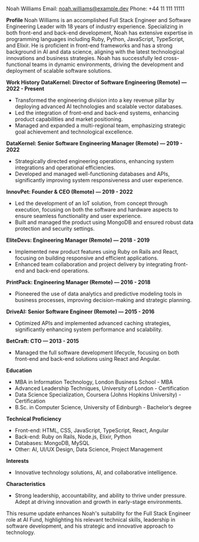 Noah Williams
Email: noah.williams@example.dev
Phone: +44 11 111 11111

**Profile**
Noah Williams is an accomplished Full Stack Engineer and Software Engineering Leader with 18 years of industry experience. Specializing in both front-end and back-end development, Noah has extensive expertise in programming languages including Ruby, Python, JavaScript, TypeScript, and Elixir. He is proficient in front-end frameworks and has a strong background in AI and data science, aligning with the latest technological innovations and business strategies. Noah has successfully led cross-functional teams in dynamic environments, driving the development and deployment of scalable software solutions.

**Work History**
**DataKernel: Director of Software Engineering (Remote) — 2022 - Present**
- Transformed the engineering division into a key revenue pillar by deploying advanced AI technologies and scalable vector databases.
- Led the integration of front-end and back-end systems, enhancing product capabilities and market positioning.
- Managed and expanded a multi-regional team, emphasizing strategic goal achievement and technological excellence.

**DataKernel: Senior Software Engineering Manager (Remote) — 2019 - 2022**
- Strategically directed engineering operations, enhancing system integrations and operational efficiencies.
- Developed and managed well-functioning databases and APIs, significantly improving system responsiveness and user experience.

**InnovPet: Founder & CEO (Remote) — 2019 - 2022**
- Led the development of an IoT solution, from concept through execution, focusing on both the software and hardware aspects to ensure seamless functionality and user experience.
- Built and managed the product using MongoDB and ensured robust data protection and security settings.

**EliteDevs: Engineering Manager (Remote) — 2018 - 2019**
- Implemented new product features using Ruby on Rails and React, focusing on building responsive and efficient applications.
- Enhanced team collaboration and project delivery by integrating front-end and back-end operations.

**PrintPack: Engineering Manager (Remote) — 2016 - 2018**
- Pioneered the use of data analytics and predictive modeling tools in business processes, improving decision-making and strategic planning.

**DriveAI: Senior Software Engineer (Remote) — 2015 - 2016**
- Optimized APIs and implemented advanced caching strategies, significantly enhancing system performance and scalability.

**BetCraft: CTO — 2013 - 2015**
- Managed the full software development lifecycle, focusing on both front-end and back-end solutions using React and Angular.

**Education**
- MBA in Information Technology, London Business School - MBA
- Advanced Leadership Techniques, University of London - Certification
- Data Science Specialization, Coursera (Johns Hopkins University) - Certification
- B.Sc. in Computer Science, University of Edinburgh - Bachelor’s degree

**Technical Proficiency**
- Front-end: HTML, CSS, JavaScript, TypeScript, React, Angular
- Back-end: Ruby on Rails, Node.js, Elixir, Python
- Databases: MongoDB, MySQL
- Other: AI, UI/UX Design, Data Science, Project Management

**Interests**
- Innovative technology solutions, AI, and collaborative intelligence.

**Characteristics**
- Strong leadership, accountability, and ability to thrive under pressure. Adept at driving innovation and growth in early-stage environments.

This resume update enhances Noah's suitability for the Full Stack Engineer role at AI Fund, highlighting his relevant technical skills, leadership in software development, and his strategic and innovative approach to technology.